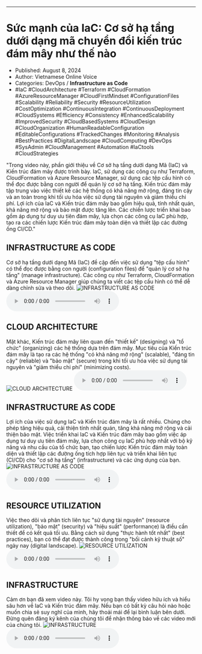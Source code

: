 
---

# Sức mạnh của IaC: Cơ sở hạ tầng dưới dạng mã chuyển đổi kiến ​​trúc đám mây như thế nào

- Published: August 8, 2024
- Author: Vietnamese Online Voice
- Categories: DevOps / **Infrastructure as Code**
- #IaC #CloudArchitecture #Terraform #CloudFormation #AzureResourceManager #CloudFirstMindset #ConfigurationFiles #Scalability #Reliability #Security #ResourceUtilization #CostOptimization #ContinuousIntegration #ContinuousDeployment #CloudSystems #Efficiency #Consistency #EnhancedScalability #ImprovedSecurity #CloudBasedSystems #CloudDesign #CloudOrganization #HumanReadableConfiguration #EditableConfigurations #TrackedChanges #Monitoring #Analysis #BestPractices #DigitalLandscape #CloudComputing #DevOps #SysAdmin #CloudManagement #Automation #IaCtools #CloudStrategies

"Trong video này, phần giới thiệu về Cơ sở hạ tầng dưới dạng Mã (IaC) và Kiến trúc đám mây được trình bày. IaC, sử dụng các công cụ như Terraform, CloudFormation và Azure Resource Manager, sử dụng các tệp cấu hình có thể đọc được bằng con người để quản lý cơ sở hạ tầng. Kiến trúc đám mây tập trung vào việc thiết kế các hệ thống có khả năng mở rộng, đáng tin cậy và an toàn trong khi tối ưu hóa việc sử dụng tài nguyên và giảm thiểu chi phí. Lợi ích của IaC và Kiến trúc đám mây bao gồm hiệu quả, tính nhất quán, khả năng mở rộng và bảo mật được tăng lên. Các chiến lược triển khai bao gồm áp dụng tư duy ưu tiên đám mây, lựa chọn các công cụ IaC phù hợp, tạo ra các chiến lược Kiến trúc đám mây toàn diện và thiết lập các đường ống CI/CD."


## INFRASTRUCTURE AS CODE

Cơ sở hạ tầng dưới dạng Mã (IaC) đề cập đến việc sử dụng "tệp cấu hình" có thể đọc được bằng con người (configuration files) để "quản lý cơ sở hạ tầng" (manage infrastructure). Các công cụ như Terraform, CloudFormation và Azure Resource Manager giúp chúng ta viết các tệp cấu hình có thể dễ dàng chỉnh sửa và theo dõi.
![INFRASTRUCTURE AS CODE](https://http-archiver-apis-production-80.schnworks.com/storage/images/transitions/2024-08-08/transition--7868141400-Montserrat-SemiBold-283593.jpg)
<audio controls>
    <source src="https://http-archiver-apis-production-80.schnworks.com/storage/storage/audio/file-12147953387.mp3" type="audio/mpeg">
</audio>



## CLOUD ARCHITECTURE

Mặt khác, Kiến trúc đám mây liên quan đến "thiết kế" (designing) và "tổ chức" (organizing) các hệ thống dựa trên đám mây. Mục tiêu của Kiến trúc đám mây là tạo ra các hệ thống "có khả năng mở rộng" (scalable), "đáng tin cậy" (reliable) và "bảo mật" (secure) trong khi tối ưu hóa việc sử dụng tài nguyên và "giảm thiểu chi phí" (minimizing costs).
![CLOUD ARCHITECTURE](https://http-archiver-apis-production-80.schnworks.com/storage/images/transitions/2024-08-08/transition-9652989363-Montserrat-SemiBold-1A237E.jpg)
<audio controls>
    <source src="https://http-archiver-apis-production-80.schnworks.com/storage/storage/audio/file-38537182715.mp3" type="audio/mpeg">
</audio>



## INFRASTRUCTURE AS CODE

Lợi ích của việc sử dụng IaC và Kiến trúc đám mây là rất nhiều. Chúng cho phép tăng hiệu quả, cải thiện tính nhất quán, tăng khả năng mở rộng và cải thiện bảo mật. Việc triển khai IaC và Kiến trúc đám mây bao gồm việc áp dụng tư duy ưu tiên đám mây, lựa chọn công cụ IaC phù hợp nhất với bộ kỹ năng và nhu cầu của tổ chức bạn, tạo chiến lược Kiến trúc đám mây toàn diện và thiết lập các đường ống tích hợp liên tục và triển khai liên tục (CI/CD) cho "cơ sở hạ tầng" (infrastructure) và các ứng dụng của bạn.
![INFRASTRUCTURE AS CODE](https://http-archiver-apis-production-80.schnworks.com/storage/images/transitions/2024-08-08/transition--60451660831-Montserrat-Regular-1A237E.jpg)
<audio controls>
    <source src="https://http-archiver-apis-production-80.schnworks.com/storage/storage/audio/file-39289932878.mp3" type="audio/mpeg">
</audio>



## RESOURCE UTILIZATION

Việc theo dõi và phân tích liên tục "sử dụng tài nguyên" (resource utilization), "bảo mật" (security) và "hiệu suất" (performance) là điều cần thiết để có kết quả tối ưu. Bằng cách sử dụng "thực hành tốt nhất" (best practices), bạn có thể đạt được thành công trong "bối cảnh kỹ thuật số" ngày nay (digital landscape).
![RESOURCE UTILIZATION](https://http-archiver-apis-production-80.schnworks.com/storage/images/transitions/2024-08-08/transition--23623624271-Montserrat-Medium-512DA8.jpg)
<audio controls>
    <source src="https://http-archiver-apis-production-80.schnworks.com/storage/storage/audio/file-46002878727.mp3" type="audio/mpeg">
</audio>



## INFRASTRUCTURE

Cảm ơn bạn đã xem video này. Tôi hy vọng bạn thấy video hữu ích và hiểu sâu hơn về IaC và Kiến trúc đám mây. Nếu bạn có bất kỳ câu hỏi nào hoặc muốn chia sẻ suy nghĩ của mình, hãy thoải mái để lại bình luận bên dưới. Đừng quên đăng ký kênh của chúng tôi để nhận thông báo về các video mới của chúng tôi.
![INFRASTRUCTURE](https://http-archiver-apis-production-80.schnworks.com/storage/images/transitions/2024-08-08/transition--39014222593-Montserrat-Medium-283593.jpg)
<audio controls>
    <source src="https://http-archiver-apis-production-80.schnworks.com/storage/storage/audio/file-22993984756.mp3" type="audio/mpeg">
</audio>


